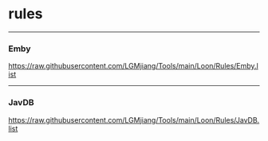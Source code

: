 # rules
---
### Emby
https://raw.githubusercontent.com/LGMjiang/Tools/main/Loon/Rules/Emby.list

---
### JavDB
https://raw.githubusercontent.com/LGMjiang/Tools/main/Loon/Rules/JavDB.list
